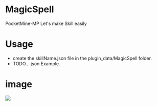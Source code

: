 # MagicSpell
PocketMine-MP Let's make Skill easily

# Usage
- create the skillName.json file in the plugin_data/MagicSpell folder.
- TODO... json Example.

# image
![](https://raw.githubusercontent.com/GodVas/MagicSpell/master/image.jpg)
